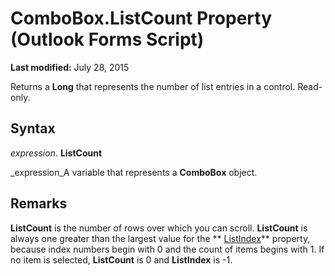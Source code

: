 
# ComboBox.ListCount Property (Outlook Forms Script)

 **Last modified:** July 28, 2015

Returns a  **Long** that represents the number of list entries in a control. Read-only.

## Syntax

 _expression_. **ListCount**

 _expression_A variable that represents a  **ComboBox** object.


## Remarks

 **ListCount** is the number of rows over which you can scroll. **ListCount** is always one greater than the largest value for the ** [ListIndex](2c4e473b-15e1-dce2-8748-30953b00a60f.md)** property, because index numbers begin with 0 and the count of items begins with 1. If no item is selected, **ListCount** is 0 and **ListIndex** is -1.

